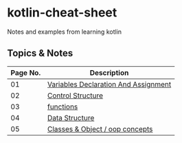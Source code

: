 # kotlin-cheat-sheet
Notes and  examples from learning kotlin

## Topics & Notes

| **Page No.** | **Description** |
--- | ---
| 01 | [Variables Declaration And Assignment](./01-Variable-Declaration-And-Assignment)
| 02 | [Control Structure](./02-Control-Structure)
| 03 | [functions](./03-Functions)
| 04 | [Data Structure](./04-Data-Structure)
| 05 | [Classes & Object / oop concepts](./05-Classes-Object-And-OOP-Concepts)